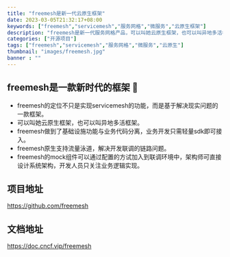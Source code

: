 ```yaml
---
title: "freemesh是新一代云原生框架"
date: 2023-03-05T21:32:17+08:00
keywords: ["freemesh","servicemesh","服务网格","微服务","云原生框架"]
description: "freemesh是新一代服务网格产品，可以叫她云原生框架，也可以叫异地多活框架。"
categories: ["开源项目"]
tags: ["freemesh","servicemesh","服务网格","微服务","云原生"]
thumbnail: "images/freemesh.jpg"
banner : ""
---
```


## freemesh是一款新时代的框架 👋
- freemesh的定位不只是实现servicemesh的功能，而是基于解决现实问题的一款框架。
- 可以叫她云原生框架，也可以叫异地多活框架。
- freemesh做到了基础设施功能与业务代码分离，业务开发只需轻量sdk即可接入。
- freemesh原生支持流量泳道，解决开发联调的链路问题。
- freemesh的mock组件可以通过配置的方试加入到联调环境中，架构师可直接设计系统架构，开发人员只关注业务逻辑实现。
## 项目地址
https://github.com/freemesh
## 文档地址
https://doc.cncf.vip/freemesh
